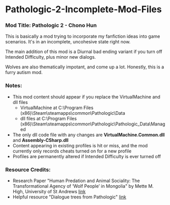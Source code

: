 # Pathologic-2-Incomplete-Mod-Files

### Mod Title: Pathologic 2 - Chono Hun

This is basically a mod trying to incorporate my fanfiction ideas into game scenarios. It's in an incomplete, uncohesive state right now. 

The main addition of this mod is a Diurnal bad ending variant if you turn off Intended Difficulty, plus minor new dialogs. 

Wolves are also thematically impotant, and come up a lot. Honestly, this is a furry autism mod.

### Notes:
* This mod content should appear if you replace the VirtualMachine and dll files
  * VirtualMachine at C:\Program Files (x86)\Steam\steamapps\common\Pathologic\Data
  * dll files at C:\Program Files (x86)\Steam\steamapps\common\Pathologic\Pathologic_Data\Managed
* The only dll code file with any changes are **VirtualMachine.Common.dll** and **Assembly-CSharp.dll**
* Content appearing in existing profiles is hit or miss, and the mod currently only records cheats turned on for a new profile
* Profiles are permanently altered if Intended Difficulty is ever turned off
### Resource Credits:
* Research Paper "Human Predation and Animal Sociality: The Transformational Agency of ‘Wolf People’ in Mongolia" by Mette M. High, University of St Andrews
  [link](https://research-repository.st-andrews.ac.uk/bitstream/handle/10023/16520/Wolf_People.pdf?sequence=1)
* Helpful resource "Dialogue trees from Pathologic" [link](https://pathologicdialogue.github.io/)
